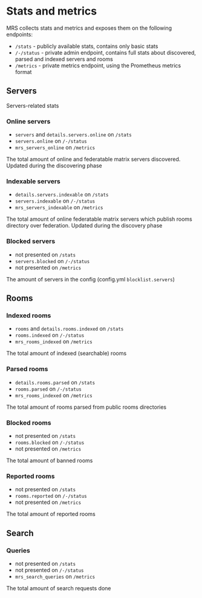 # Stats and metrics

MRS collects stats and metrics and exposes them on the following endpoints:

* `/stats` - publicly available stats, contains only basic stats
* `/-/status` - private admin endpoint, contains full stats about discovered, parsed and indexed servers and rooms
* `/metrics` - private metrics endpoint, using the Prometheus metrics format

## Servers

Servers-related stats

### Online servers

* `servers` and `details.servers.online` on `/stats`
* `servers.online` on `/-/status`
* `mrs_servers_online` on `/metrics`

The total amount of online and federatable matrix servers discovered. Updated during the discovering phase

### Indexable servers

* `details.servers.indexable` on `/stats`
* `servers.indexable` on `/-/status`
* `mrs_servers_indexable` on `/metrics`

The total amount of online federatable matrix servers which publish rooms directory over federation. Updated during the discovery phase

### Blocked servers

* not presented on `/stats`
* `servers.blocked` on `/-/status`
* not presented on `/metrics`

The amount of servers in the config (config.yml `blocklist.servers`)

## Rooms

### Indexed rooms

* `rooms` and `details.rooms.indexed` on `/stats`
* `rooms.indexed` on `/-/status`
* `mrs_rooms_indexed` on `/metrics`

The total amount of indexed (searchable) rooms

### Parsed rooms

* `details.rooms.parsed` on `/stats`
* `rooms.parsed` on `/-/status`
* `mrs_rooms_indexed` on `/metrics`

The total amount of rooms parsed from public rooms directories

### Blocked rooms

* not presented on `/stats`
* `rooms.blocked` on `/-/status`
* not presented on `/metrics`

The total amount of banned rooms

### Reported rooms

* not presented on `/stats`
* `rooms.reported` on `/-/status`
* not presented on `/metrics`

The total amount of reported rooms

## Search

### Queries

* not presented on `/stats`
* not presented on `/-/status`
* `mrs_search_queries` on `/metrics`

The total amount of search requests done
